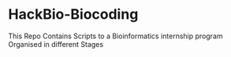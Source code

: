 # HackBio-Biocoding
This Repo Contains Scripts to a Bioinformatics internship program Organised in different Stages
